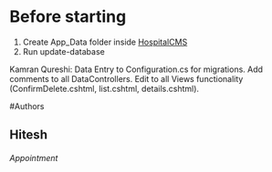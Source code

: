 # Before starting
1. Create App_Data folder inside [HospitalCMS](HospitalCMS)
2. Run update-database


Kamran Qureshi:
Data Entry to Configuration.cs for migrations.
Add comments to all DataControllers.
Edit to all Views functionality (ConfirmDelete.cshtml, list.cshtml, details.cshtml). 

#Authors

## Hitesh
###### Appointment

